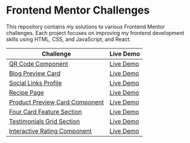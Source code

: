 # Frontend Mentor Challenges

This repository contains my solutions to various Frontend Mentor challenges. Each project focuses on improving my frontend development skills using HTML, CSS, and JavaScript, and React.

| Challenge                                                                                                                      | Live Demo                                                                |
| ------------------------------------------------------------------------------------------------------------------------------ | ------------------------------------------------------------------------ |
| [QR Code Component](https://github.com/TerenceCLZhang/Frontend-Mentor/tree/master/qr-code-component)                           | [Live Demo](https://terenceclzhang-qr-code-component.netlify.app/)       |
| [Blog Preview Card](https://github.com/TerenceCLZhang/Frontend-Mentor/tree/master/blog-preview-card)                           | [Live Demo](https://terenceclzhang-blog-preview-card.netlify.app/)       |
| [Social Links Profile](https://github.com/TerenceCLZhang/Frontend-Mentor/tree/master/social-links-profile)                     | [Live Demo](https://terenceclzhang-social-links-profile.netlify.app/)    |
| [Recipe Page](https://github.com/TerenceCLZhang/Frontend-Mentor/tree/master/recipe-page)                                       | [Live Demo](https://terenceclzhang-recipe-page.netlify.app/)             |
| [Product Preview Card Component](https://github.com/TerenceCLZhang/Frontend-Mentor/tree/master/product-preview-card-component) | [Live Demo](https://terenceclzhang-product-preview-card.netlify.app/)    |
| [Four Card Feature Section](https://github.com/TerenceCLZhang/Frontend-Mentor/tree/master/four-card-feature-section)           | [Live Demo](https://terenceclzhang-four-card-feature-sec.netlify.app/)   |
| [Testimonials Grid Section](https://github.com/TerenceCLZhang/Frontend-Mentor/tree/master/testimonials-grid-section)           | [Live Demo](https://terenceclzhang-testimonials-grid-sec.netlify.app/)   |
| [Interactive Rating Component](https://github.com/TerenceCLZhang/Frontend-Mentor/tree/master/interactive-rating-component)     | [Live Demo](https://terenceclzhang-interactive-rating-comp.netlify.app/) |
